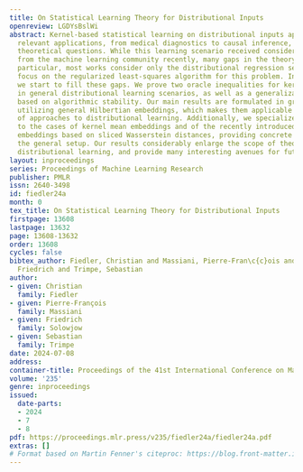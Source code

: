 ```yaml
---
title: On Statistical Learning Theory for Distributional Inputs
openreview: LGDYsBslWi
abstract: Kernel-based statistical learning on distributional inputs appears in many
  relevant applications, from medical diagnostics to causal inference, and poses intriguing
  theoretical questions. While this learning scenario received considerable attention
  from the machine learning community recently, many gaps in the theory remain. In
  particular, most works consider only the distributional regression setting, and
  focus on the regularized least-squares algorithm for this problem. In this work,
  we start to fill these gaps. We prove two oracle inequalities for kernel machines
  in general distributional learning scenarios, as well as a generalization result
  based on algorithmic stability. Our main results are formulated in great generality,
  utilizing general Hilbertian embeddings, which makes them applicable to a wide array
  of approaches to distributional learning. Additionally, we specialize our results
  to the cases of kernel mean embeddings and of the recently introduced Hilbertian
  embeddings based on sliced Wasserstein distances, providing concrete instances of
  the general setup. Our results considerably enlarge the scope of theoretically grounded
  distributional learning, and provide many interesting avenues for future work.
layout: inproceedings
series: Proceedings of Machine Learning Research
publisher: PMLR
issn: 2640-3498
id: fiedler24a
month: 0
tex_title: On Statistical Learning Theory for Distributional Inputs
firstpage: 13608
lastpage: 13632
page: 13608-13632
order: 13608
cycles: false
bibtex_author: Fiedler, Christian and Massiani, Pierre-Fran\c{c}ois and Solowjow,
  Friedrich and Trimpe, Sebastian
author:
- given: Christian
  family: Fiedler
- given: Pierre-François
  family: Massiani
- given: Friedrich
  family: Solowjow
- given: Sebastian
  family: Trimpe
date: 2024-07-08
address:
container-title: Proceedings of the 41st International Conference on Machine Learning
volume: '235'
genre: inproceedings
issued:
  date-parts:
  - 2024
  - 7
  - 8
pdf: https://proceedings.mlr.press/v235/fiedler24a/fiedler24a.pdf
extras: []
# Format based on Martin Fenner's citeproc: https://blog.front-matter.io/posts/citeproc-yaml-for-bibliographies/
---
```


